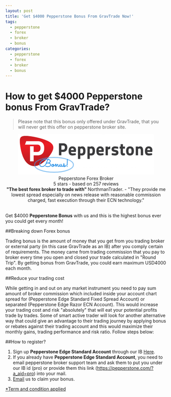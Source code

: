 ```yaml
---
layout: post
title: 'Get $4000 Pepperstone Bonus From GravTrade Now!'
tags:
  - pepperstone
  - forex
  - broker
  - bonus
categories:
  - pepperstone
  - forex
  - broker
  - bonus
---
```

# How to get $4000 Pepperstone bonus From GravTrade?
> Please note that this bonus only offered under GravTrade, that you will never get this offer on pepperstone broker site.

<div align="center">
<div itemscope itemtype="http://schema.org/Review">
  <div itemprop="itemReviewed" itemscope itemtype="https://schema.org/FinancialProduct">
    <img itemprop="image" src="/static/img/general-image/pepperstone-bonus.PNG" alt="Edge Standard Account Pepperstone Bonus"/>
    <br><span itemprop="name">Pepperstone Forex Broker</span>
  </div>
   <div itemprop="aggregateRating" itemscope itemtype="http://schema.org/AggregateRating">
    <span itemprop="ratingValue">5</span> stars -
    based on <span itemprop="reviewCount">257</span> reviews
  </div>
  <b>"<span itemprop="name">The best forex broker to trade with</span>" </b>
  <span itemprop="author" itemscope itemtype="http://schema.org/Person">
    <span itemprop="name">NorthmanTrader.</span>
  </span>
  <span itemprop="reviewBody">- "They provide me lowest spread especially on news release with reasonable commission charged, fast execution through their ECN technology."</span>
  <div itemprop="publisher" itemscope itemtype="http://schema.org/Organization">
    <meta itemprop="name" content="www.GravTrade.com">
  </div>
</div>
</div><br>

Get $4000 **Pepperstone Bonus** with us and this is the highest bonus ever you could get every month!

##Breaking down Forex bonus

Trading bonus is the amount of money that you get from you trading broker or external party (in this case GravTrade as an IB) after you comply certain of requirements. The money came from trading commission that you pay to broker every time you open and closed your trade calculated in "Round Trip". By getting bonus from GravTrade, you could earn maximum USD4000 each month.

##Reduce your trading cost

While getting in and out on any market instrument you need to pay sum amount of broker commission which included inside your account chart spread for (Pepperstone Edge Standard Fixed Spread Account) or separated (Pepperstone Edge Razor ECN Account). This would increase your trading cost and risk "absolutely" that will eat your potential profits trade by trades. Some of smart active trader will look for another alternative way that could give an advantage to their trading journey by applying bonus or rebates against their trading account and this would maximize their monthly gains, trading performance and risk ratio.
Follow steps below:

##How to register?

1. Sign up **Pepperstone Edge Standard Account** through our IB [Here](https://pepperstone.com/?a_aid=pro "Here").
2. If you already have **Pepperstone Edge Standard Account**, you need to email pepperstone broker support team and ask them to put you under our IB id (pro) or provide them this link (https://pepperstone.com/?a_aid=pro) into your mail.
3. [Email](http://www.gravtrade.com/contact "Email") us to claim your bonus.

[*Term and condition applied](http://www.gravtrade.com/term-and-condition/ "Term and condition applied")
